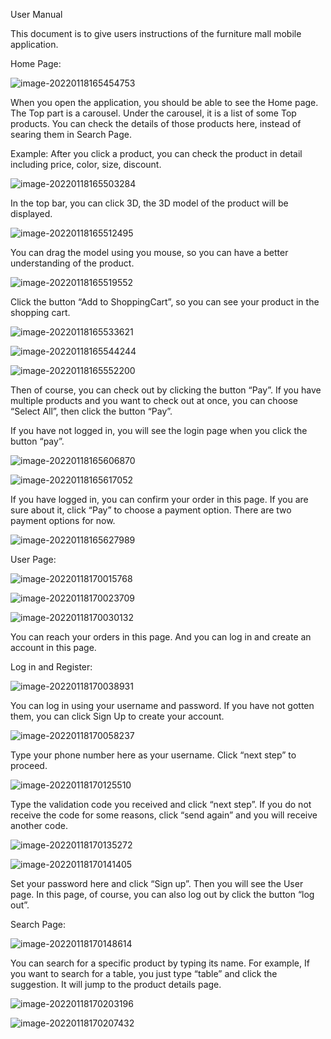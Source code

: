 User Manual 

This document is to give users instructions of the furniture mall mobile application. 

 

Home Page: 

![image-20220118165454753](\images\readme\image-20220118165454753.png)


When you open the application, you should be able to see the Home page. The Top part is a carousel. Under the carousel, it is a list of some Top products. You can check the details of those products here, instead of searing them in Search Page. 

Example: After you click a product, you can check the product in detail including price, color, size, discount. 

![image-20220118165503284](\images\readme\image-20220118165503284.png)

In the top bar, you can click 3D, the 3D model of the product will be displayed. 

 ![image-20220118165512495](\images\readme\image-20220118165512495.png)

You can drag the model using you mouse, so you can have a better understanding of the product. 

![image-20220118165519552](\images\readme\image-20220118165519552.png)

Click the button “Add to ShoppingCart”, so you can see your product in the shopping cart. 

![image-20220118165533621](\images\readme\image-20220118165533621.png)



![image-20220118165544244](\images\readme\image-20220118165544244.png)

![image-20220118165552200](\images\readme\image-20220118165552200.png)

Then of course, you can check out by clicking the button “Pay”. If you have multiple products and you want to check out at once, you can choose “Select All”, then click the button “Pay”. 

If you have not logged in, you will see the login page when you click the button “pay”. 

![image-20220118165606870](\images\readme\image-20220118165606870.png)

![image-20220118165617052](\images\readme\image-20220118165617052.png)

If you have logged in, you can confirm your order in this page. If you are sure about it, click “Pay” to choose a payment option. There are two payment options for now. 

 ![image-20220118165627989](\images\readme\image-20220118165627989.png)

User Page: 

![image-20220118170015768](\images\readme\image-20220118170015768.png)

![image-20220118170023709](\images\readme\image-20220118170023709.png)

![image-20220118170030132](\images\readme\image-20220118170030132.png)

You can reach your orders in this page. And you can log in and create an account in this page. 

 

 

Log in and Register: 

![image-20220118170038931](\images\readme\image-20220118170038931.png)

You can log in using your username and password. If you have not gotten them, you can click Sign Up to create your account. 

![image-20220118170058237](\images\readme\image-20220118170058237.png)

Type your phone number here as your username. Click “next step” to proceed. 

![image-20220118170125510](\images\readme\image-20220118170125510.png)

Type the validation code you received and click “next step”. If you do not receive the code for some reasons, click “send again” and you will receive another code. 

![image-20220118170135272](\images\readme\image-20220118170135272.png)

![image-20220118170141405](\images\readme\image-20220118170141405.png)

Set your password here and click “Sign up”. Then you will see the User page. In this page, of course, you can also log out by click the button “log out”.  



Search Page: 

![image-20220118170148614](\images\readme\image-20220118170148614.png)

You can search for a specific product by typing its name. For example, If you want to search for a table, you just type “table” and click the suggestion. It will jump to the product details page. 

![image-20220118170203196](images\readme\image-20220118170203196.png)

![image-20220118170207432](images\readme\image-20220118170207432.png)

 

 

 

 
